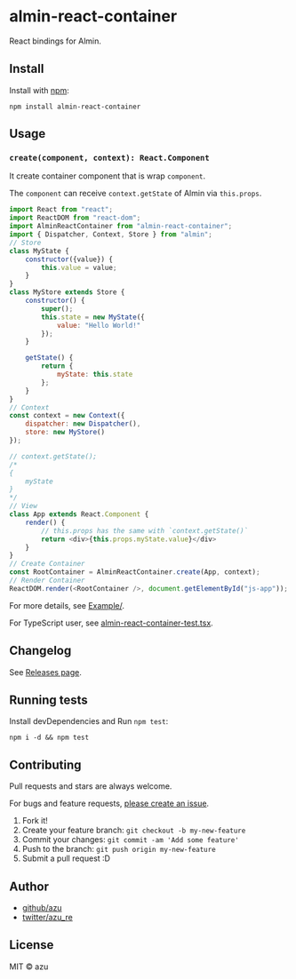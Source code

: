 # almin-react-container

React bindings for Almin.

## Install

Install with [npm](https://www.npmjs.com/):

    npm install almin-react-container

## Usage

### `create(component, context): React.Component`

It create container component that is wrap `component`.

The `component` can receive `context.getState` of Almin via `this.props`.

```js
import React from "react";
import ReactDOM from "react-dom";
import AlminReactContainer from "almin-react-container";
import { Dispatcher, Context, Store } from "almin";
// Store
class MyState {
    constructor({value}) {
        this.value = value;
    }
}
class MyStore extends Store {
    constructor() {
        super();
        this.state = new MyState({
            value: "Hello World!"
        });
    }

    getState() {
        return {
            myState: this.state
        };
    }
}
// Context
const context = new Context({
    dispatcher: new Dispatcher(),
    store: new MyStore()
});

// context.getState();
/*
{
    myState
}
*/
// View
class App extends React.Component {
    render() {
        // this.props has the same with `context.getState()`
        return <div>{this.props.myState.value}</div>
    }
}
// Create Container
const RootContainer = AlminReactContainer.create(App, context);
// Render Container
ReactDOM.render(<RootContainer />, document.getElementById("js-app"));
```

For more details, see [Example/](./example/).

For TypeScript user, see [almin-react-container-test.tsx](./test/almin-react-container-test.tsx).

## Changelog

See [Releases page](https://github.com/almin/almin/releases).

## Running tests

Install devDependencies and Run `npm test`:

    npm i -d && npm test

## Contributing

Pull requests and stars are always welcome.

For bugs and feature requests, [please create an issue](https://github.com/almin/almin/issues).

1. Fork it!
2. Create your feature branch: `git checkout -b my-new-feature`
3. Commit your changes: `git commit -am 'Add some feature'`
4. Push to the branch: `git push origin my-new-feature`
5. Submit a pull request :D

## Author

- [github/azu](https://github.com/azu)
- [twitter/azu_re](https://twitter.com/azu_re)

## License

MIT © azu
